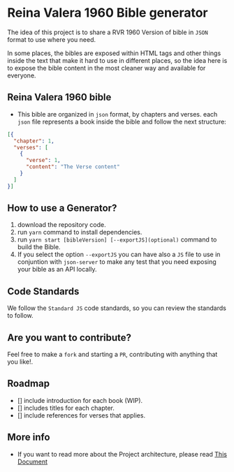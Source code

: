 # Reina Valera 1960 Bible generator

The idea of this project is to share a RVR 1960 Version of bible in `JSON`
format to use where you need.

In some places, the bibles are exposed within HTML tags and other things inside
the text that make it hard to use in different places, so the idea here is to
expose the bible content in the most cleaner way and available for everyone.

## Reina Valera 1960 bible

- This bible are organized in `json` format, by chapters and verses. each `json`
  file represents a book inside the bible and follow the next structure:

```JSON
[{
  "chapter": 1,
  "verses": [
    {
      "verse": 1,
      "content": "The Verse content"
    }
  ]
}]
```

## How to use a Generator?

1. download the repository code.
2. run `yarn` command to install dependencies.
3. run `yarn start [bibleVersion] [--exportJS](optional)` command to build the
   Bible.
4. If you select the option `--exportJS` you can have also a `JS` file to use in
   conjuntion with `json-server` to make any test that you need exposing your
   bible as an API locally.

## Code Standards

We follow the `Standard JS` code standards, so you can review the standards to
follow.

## Are you want to contribute?

Feel free to make a `fork` and starting a `PR`, contributing with anything that
you like!.

## Roadmap

- [] include introduction for each book (WIP).
- [] includes titles for each chapter.
- [] include references for verses that applies.

## More info

- If you want to read more about the Project architecture, please read
  [This Document](./docs/Architecture.md)
